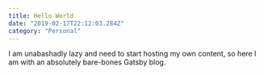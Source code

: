 ```yaml
---
title: Hello World
date: "2019-02-17T22:12:03.284Z"
category: "Personal"
---
```


I am unabashadly lazy and need to start hosting my own content, so here I am
with an absolutely bare-bones Gatsby blog.



